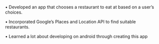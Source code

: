 
• Developed an app that chooses a restaurant to eat at based on a user’s choices.

• Incorporated Google’s Places and Location API to find suitable restaurants.

• Learned a lot about developing on android through creating this app
